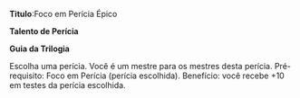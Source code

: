 **Titulo**:Foco em Perícia Épico

**Talento de Perícia**

**Guia da Trilogia**

 Escolha uma perícia. Você é um mestre para os mestres desta perícia. Pré-requisito: Foco em Perícia (perícia escolhida). Benefício: você recebe +10 em testes da perícia escolhida.